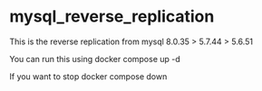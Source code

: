 # mysql_reverse_replication
This is the reverse replication from mysql 8.0.35 > 5.7.44 > 5.6.51

You can run this using 
docker compose up -d

If you want to stop
docker compose down

